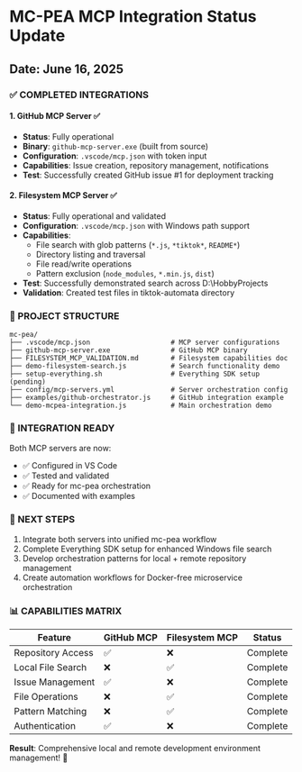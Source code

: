 # MC-PEA MCP Integration Status Update
## Date: June 16, 2025

### ✅ COMPLETED INTEGRATIONS

#### 1. GitHub MCP Server ✅
- **Status**: Fully operational
- **Binary**: `github-mcp-server.exe` (built from source)
- **Configuration**: `.vscode/mcp.json` with token input
- **Capabilities**: Issue creation, repository management, notifications
- **Test**: Successfully created GitHub issue #1 for deployment tracking

#### 2. Filesystem MCP Server ✅  
- **Status**: Fully operational and validated
- **Configuration**: `.vscode/mcp.json` with Windows path support
- **Capabilities**: 
  - File search with glob patterns (`*.js`, `*tiktok*`, `README*`)
  - Directory listing and traversal
  - File read/write operations
  - Pattern exclusion (`node_modules`, `*.min.js`, `dist`)
- **Test**: Successfully demonstrated search across D:\HobbyProjects
- **Validation**: Created test files in tiktok-automata directory

### 🔧 PROJECT STRUCTURE
```
mc-pea/
├── .vscode/mcp.json                    # MCP server configurations
├── github-mcp-server.exe               # GitHub MCP binary
├── FILESYSTEM_MCP_VALIDATION.md        # Filesystem capabilities doc
├── demo-filesystem-search.js           # Search functionality demo
├── setup-everything.sh                 # Everything SDK setup (pending)
├── config/mcp-servers.yml              # Server orchestration config
├── examples/github-orchestrator.js     # GitHub integration example
└── demo-mcpea-integration.js           # Main orchestration demo
```

### 🎯 INTEGRATION READY
Both MCP servers are now:
- ✅ Configured in VS Code
- ✅ Tested and validated
- ✅ Ready for mc-pea orchestration
- ✅ Documented with examples

### 🚀 NEXT STEPS
1. Integrate both servers into unified mc-pea workflow
2. Complete Everything SDK setup for enhanced Windows file search
3. Develop orchestration patterns for local + remote repository management
4. Create automation workflows for Docker-free microservice orchestration

### 📊 CAPABILITIES MATRIX
| Feature | GitHub MCP | Filesystem MCP | Status |
|---------|------------|---------------|---------|
| Repository Access | ✅ | ❌ | Complete |
| Local File Search | ❌ | ✅ | Complete |
| Issue Management | ✅ | ❌ | Complete |
| File Operations | ❌ | ✅ | Complete |
| Pattern Matching | ❌ | ✅ | Complete |
| Authentication | ✅ | ❌ | Complete |

**Result**: Comprehensive local and remote development environment management! 🎉
